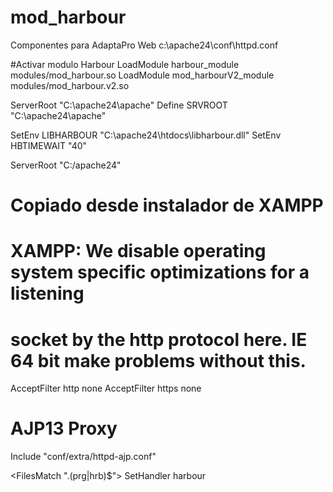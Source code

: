 # mod_harbour
Componentes para AdaptaPro Web
c:\apache24\conf\httpd.conf

#Activar modulo Harbour
LoadModule harbour_module modules/mod_harbour.so
LoadModule mod_harbourV2_module modules/mod_harbour.v2.so


ServerRoot     "C:\apache24\apache"
Define SRVROOT "C:\apache24\apache"

SetEnv LIBHARBOUR  "C:\apache24\htdocs\libharbour.dll"
SetEnv HBTIMEWAIT  "40"

ServerRoot "C:/apache24"

# Copiado desde instalador de XAMPP
# XAMPP: We disable operating system specific optimizations for a listening
# socket by the http protocol here. IE 64 bit make problems without this.

AcceptFilter http none
AcceptFilter https none
# AJP13 Proxy
<IfModule mod_proxy.c>
<IfModule mod_proxy_ajp.c>
Include "conf/extra/httpd-ajp.conf"
</IfModule>
</IfModule>

<FilesMatch "\.(prg|hrb)$">
    SetHandler harbour
</FilesMatch>

